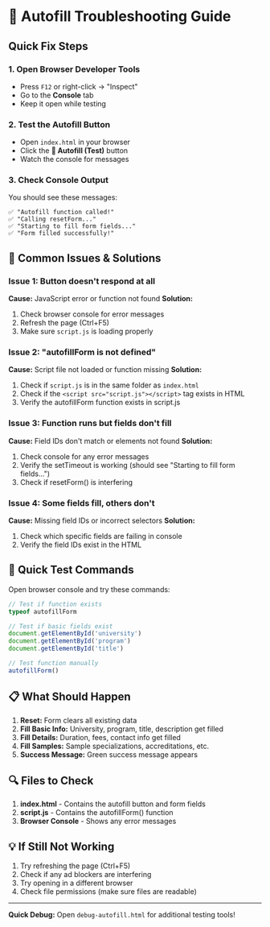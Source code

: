 # 🔧 Autofill Troubleshooting Guide

## Quick Fix Steps

### 1. **Open Browser Developer Tools**

- Press `F12` or right-click → "Inspect"
- Go to the **Console** tab
- Keep it open while testing

### 2. **Test the Autofill Button**

- Open `index.html` in your browser
- Click the **🚀 Autofill (Test)** button
- Watch the console for messages

### 3. **Check Console Output**

You should see these messages:

```
✅ "Autofill function called!"
✅ "Calling resetForm..."
✅ "Starting to fill form fields..."
✅ "Form filled successfully!"
```

## 🚨 Common Issues & Solutions

### Issue 1: Button doesn't respond at all

**Cause:** JavaScript error or function not found
**Solution:**

1. Check browser console for error messages
2. Refresh the page (Ctrl+F5)
3. Make sure `script.js` is loading properly

### Issue 2: "autofillForm is not defined"

**Cause:** Script file not loaded or function missing
**Solution:**

1. Check if `script.js` is in the same folder as `index.html`
2. Check if the `<script src="script.js"></script>` tag exists in HTML
3. Verify the autofillForm function exists in script.js

### Issue 3: Function runs but fields don't fill

**Cause:** Field IDs don't match or elements not found
**Solution:**

1. Check console for any error messages
2. Verify the setTimeout is working (should see "Starting to fill form fields...")
3. Check if resetForm() is interfering

### Issue 4: Some fields fill, others don't

**Cause:** Missing field IDs or incorrect selectors
**Solution:**

1. Check which specific fields are failing in console
2. Verify the field IDs exist in the HTML

## 🧪 Quick Test Commands

Open browser console and try these commands:

```javascript
// Test if function exists
typeof autofillForm

// Test if basic fields exist
document.getElementById('university')
document.getElementById('program')
document.getElementById('title')

// Test function manually
autofillForm()
```

## 📋 What Should Happen

1. **Reset:** Form clears all existing data
2. **Fill Basic Info:** University, program, title, description get filled
3. **Fill Details:** Duration, fees, contact info get filled
4. **Fill Samples:** Sample specializations, accreditations, etc.
5. **Success Message:** Green success message appears

## 🔍 Files to Check

1. **index.html** - Contains the autofill button and form fields
2. **script.js** - Contains the autofillForm() function
3. **Browser Console** - Shows any error messages

## 💡 If Still Not Working

1. Try refreshing the page (Ctrl+F5)
2. Check if any ad blockers are interfering
3. Try opening in a different browser
4. Check file permissions (make sure files are readable)

---

**Quick Debug:** Open `debug-autofill.html` for additional testing tools!
